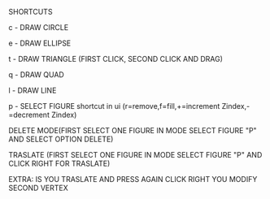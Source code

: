 
SHORTCUTS

c - DRAW CIRCLE

e - DRAW ELLIPSE

t - DRAW TRIANGLE (FIRST CLICK, SECOND CLICK AND DRAG)

q - DRAW QUAD

l - DRAW LINE

p - SELECT FIGURE shortcut in ui (r=remove,f=fill,+=increment Zindex,-=decrement Zindex)

DELETE MODE(FIRST SELECT ONE FIGURE IN MODE SELECT FIGURE "P" AND SELECT OPTION DELETE)

TRASLATE (FIRST SELECT ONE FIGURE IN MODE SELECT FIGURE "P" AND CLICK RIGHT FOR TRASLATE)

EXTRA: IS YOU TRASLATE AND PRESS AGAIN CLICK RIGHT YOU MODIFY SECOND VERTEX